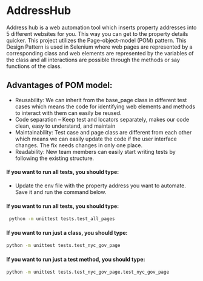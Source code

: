 # AddressHub

Address hub is a web automation tool which inserts property addresses into 5 different websites for you. This way you can get to the property details quicker. This project utilizes the Page-object-model (POM) pattern. This Design Pattern is used in Selenium where web pages are represented by a corresponding class and web elements are represented by the variables of the class and all interactions are possible through the methods or say functions of the class.

## Advantages of POM model:

* Reusability: We can inherit from the base_page class in different test cases which means the code for identifying web elements and methods to interact with them can easily be reused.
* Code separation – Keep test and locators separately, makes our code clean, easy to understand, and maintain
* Maintainability: Test case and page class are different from each other which means we can easily update the code if the user interface changes. The fix needs changes in only one place.
* Readability: New team members can easily start writing tests by following the existing structure.

#### If you want to run all tests, you should type: 
* Update the env file with the property address you want to automate. Save it and run the command below.

#### If you want to run all tests, you should type: 
```sh
 python -m unittest tests.test_all_pages 
```


#### If you want to run just a class, you should type: 
```sh
python -m unittest tests.test_nyc_gov_page
```

#### If you want to run just a test method, you should type: 
```sh
python -m unittest tests.test_nyc_gov_page.test_nyc_gov_page
```
